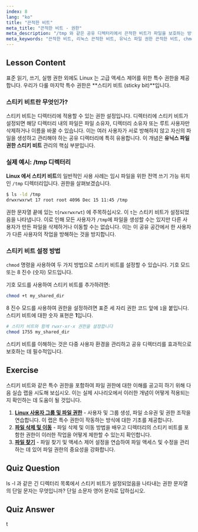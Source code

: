 ```yaml
---
index: 8
lang: "ko"
title: "끈적한 비트"
meta_title: "끈적한 비트 - 권한"
meta_description: "/tmp 와 같은 공유 디렉터리에서 끈적한 비트가 파일을 보호하는 방법과 chmod 를 사용하여 설정하는 방법을 알아보세요. Linux 및 Unix 파일 권한에서 끈적한 비트의 목적을 탐색합니다."
meta_keywords: "끈적한 비트, 리눅스 끈적한 비트, 유닉스 파일 권한 끈적한 비트, chmod +t, /tmp 디렉터리, 파일 권한, 리눅스 보안"
---
```


## Lesson Content

표준 읽기, 쓰기, 실행 권한 외에도 Linux 는 고급 액세스 제어를 위한 특수 권한을 제공합니다. 우리가 다룰 마지막 특수 권한은 **스티키 비트 (sticky bit)**입니다.

### 스티키 비트란 무엇인가?

스티키 비트는 디렉터리에 적용할 수 있는 권한 설정입니다. 디렉터리에 스티키 비트가 설정되면 해당 디렉터리 내의 파일은 파일 소유자, 디렉터리 소유자 또는 루트 사용자만 삭제하거나 이름을 바꿀 수 있습니다. 이는 여러 사용자가 서로 방해하지 않고 자신의 파일을 생성하고 관리해야 하는 공유 디렉터리에 특히 유용합니다. 이 개념은 **유닉스 파일 권한 스티키 비트** 관리의 핵심 부분입니다.

### 실제 예시: /tmp 디렉터리

**Linux 에서 스티키 비트**의 일반적인 사용 사례는 임시 파일을 위한 전역 쓰기 가능 위치인 `/tmp` 디렉터리입니다. 권한을 살펴보겠습니다.

```bash
$ ls -ld /tmp
drwxrwxrwt 17 root root 4096 Dec 15 11:45 /tmp
```

권한 문자열 끝에 있는 `t`(`rwxrwxrwt`) 에 주목하십시오. 이 `t`는 스티키 비트가 설정되었음을 나타냅니다. 이로 인해 모든 사용자가 `/tmp`에 파일을 생성할 수는 있지만 다른 사용자가 만든 파일을 삭제하거나 이동할 수는 없습니다. 이는 이 공유 공간에서 한 사용자가 다른 사용자의 작업을 방해하는 것을 방지합니다.

### 스티키 비트 설정 방법

`chmod` 명령을 사용하여 두 가지 방법으로 스티키 비트를 설정할 수 있습니다. 기호 모드 또는 8 진수 (숫자) 모드입니다.

기호 모드를 사용하여 스티키 비트를 추가하려면:

```bash
chmod +t my_shared_dir
```

8 진수 모드를 사용하여 권한을 설정하려면 표준 세 자리 권한 코드 앞에 `1`을 붙입니다. 스티키 비트에 대한 숫자 표현은 **1**입니다.

```bash
# 스티키 비트와 함께 rwxr-xr-x 권한을 설정합니다
chmod 1755 my_shared_dir
```

스티키 비트를 이해하는 것은 다중 사용자 환경을 관리하고 공유 디렉터리를 효과적으로 보호하는 데 필수적입니다.

## Exercise

스티키 비트와 같은 특수 권한을 포함하여 파일 권한에 대한 이해를 공고히 하기 위해 다음 실습 랩을 시도해 보십시오. 이는 실제 시나리오에서 이러한 개념이 어떻게 적용되는지 확인하는 데 도움이 될 것입니다.

1. **[Linux 사용자 그룹 및 파일 권한](https://labex.io/ko/labs/linux-linux-user-group-and-file-permissions-18002)** - 사용자 및 그룹 생성, 파일 소유권 및 권한 조작을 연습합니다. 이 랩은 특수 권한이 작동하는 방식에 대한 기초를 제공합니다.
2. **[파일 삭제 및 이동](https://labex.io/ko/labs/linux-delete-and-move-files-7777)** - 파일 삭제 및 이동 방법을 배우고 디렉터리의 스티키 비트를 포함한 권한이 이러한 작업을 어떻게 제한할 수 있는지 확인합니다.
3. **[파일 찾기](https://labex.io/ko/labs/linux-find-a-file-17993)** - 파일 찾기 및 액세스 제어 설정을 연습하여 파일 액세스 및 수정을 관리하는 데 있어 파일 권한의 중요성을 강화합니다.

## Quiz Question

ls -l 과 같은 긴 디렉터리 목록에서 스티키 비트가 설정되었음을 나타내는 권한 문자열의 단일 문자는 무엇입니까? 단일 소문자 영어 문자로 답하십시오.

## Quiz Answer

t
